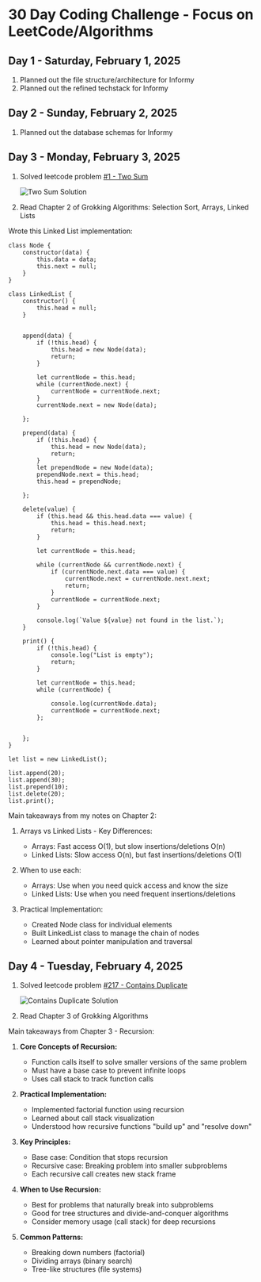 # 30 Day Coding Challenge - Focus on LeetCode/Algorithms


## Day 1 - Saturday, February 1, 2025
1. Planned out the file structure/architecture for Informy
2. Planned out the refined techstack for Informy


## Day 2 - Sunday, February 2, 2025
1. Planned out the database schemas for Informy



## Day 3 - Monday, February 3, 2025
1. Solved leetcode problem [#1 - Two Sum](https://leetcode.com/problems/two-sum/description/)

   ![Two Sum Solution](coding-log/images/1-two-sum.js.png)


2. Read Chapter 2 of Grokking Algorithms: Selection Sort, Arrays, Linked Lists

Wrote this Linked List implementation: 

```
class Node {
    constructor(data) {
        this.data = data;
        this.next = null;
    }
}

class LinkedList {
    constructor() {
        this.head = null;
    }


    append(data) {
        if (!this.head) {
            this.head = new Node(data);
            return;
        }

        let currentNode = this.head;
        while (currentNode.next) {
            currentNode = currentNode.next;
        }
        currentNode.next = new Node(data);

    };

    prepend(data) {
        if (!this.head) {
            this.head = new Node(data);
            return;
        }
        let prependNode = new Node(data);
        prependNode.next = this.head;
        this.head = prependNode;

    };

    delete(value) {
        if (this.head && this.head.data === value) {
            this.head = this.head.next;
            return;
        }

        let currentNode = this.head;

        while (currentNode && currentNode.next) {
            if (currentNode.next.data === value) {
                currentNode.next = currentNode.next.next;
                return;
            }
            currentNode = currentNode.next;
        }

        console.log(`Value ${value} not found in the list.`);
    }

    print() {
        if (!this.head) {
            console.log("List is empty");
            return;
        }

        let currentNode = this.head;
        while (currentNode) {

            console.log(currentNode.data);
            currentNode = currentNode.next;
        };


    };
}

let list = new LinkedList();

list.append(20);
list.append(30);
list.prepend(10);
list.delete(20);
list.print();
```


Main takeaways from my notes on Chapter 2: 

1. Arrays vs Linked Lists - Key Differences:
   - Arrays: Fast access O(1), but slow insertions/deletions O(n)
   - Linked Lists: Slow access O(n), but fast insertions/deletions O(1)

2. When to use each:
   - Arrays: Use when you need quick access and know the size
   - Linked Lists: Use when you need frequent insertions/deletions

3. Practical Implementation:
   - Created Node class for individual elements
   - Built LinkedList class to manage the chain of nodes
   - Learned about pointer manipulation and traversal


## Day 4 - Tuesday, February 4, 2025
1. Solved leetcode problem [#217 - Contains Duplicate](https://leetcode.com/problems/contains-duplicate/description/)

   ![Contains Duplicate Solution](coding-log/images/217-contains-duplicate.png)

2. Read Chapter 3 of Grokking Algorithms 

Main takeaways from Chapter 3 - Recursion:

1. **Core Concepts of Recursion:**
   - Function calls itself to solve smaller versions of the same problem
   - Must have a base case to prevent infinite loops
   - Uses call stack to track function calls

2. **Practical Implementation:**
   - Implemented factorial function using recursion
   - Learned about call stack visualization
   - Understood how recursive functions "build up" and "resolve down"

3. **Key Principles:**
   - Base case: Condition that stops recursion
   - Recursive case: Breaking problem into smaller subproblems
   - Each recursive call creates new stack frame

4. **When to Use Recursion:**
   - Best for problems that naturally break into subproblems
   - Good for tree structures and divide-and-conquer algorithms
   - Consider memory usage (call stack) for deep recursions

5. **Common Patterns:**
   - Breaking down numbers (factorial)
   - Dividing arrays (binary search)
   - Tree-like structures (file systems)

